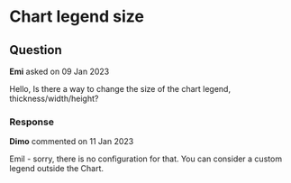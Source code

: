 # Chart legend size

## Question

**Emi** asked on 09 Jan 2023

Hello, Is there a way to change the size of the chart legend, thickness/width/height?

### Response

**Dimo** commented on 11 Jan 2023

Emil - sorry, there is no configuration for that. You can consider a custom legend outside the Chart.
